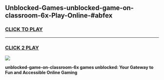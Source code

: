 
## Unblocked-Games-unblocked-game-on-classroom-6x-Play-Online-#abfex
<h3>
<a href="https://premium.freeplayer.one?title=unblocked-game-on-classroom-6x&ref=27F">CLICK TO PLAY</a></h3>
<hr>

<h3>
<a href="https://premium.freeplayer.one?title=unblocked-game-on-classroom-6x&ref=27F">CLICK 2 PLAY</a>
  
</h3>

<a href="https://premium.freeplayer.one?title=unblocked-game-on-classroom-6x&ref=27F"><img src="https://clearcache.store/games.png"></a>


**unblocked-game-on-classroom-6x games unblocked: Your Gateway to Fun and Accessible Online Gaming**
